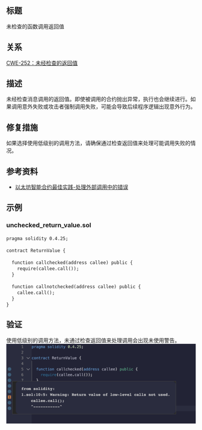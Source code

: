 ## 标题
未检查的函数调用返回值

## 关系
[CWE-252：未经检查的返回值](https://cwe.mitre.org/data/definitions/252.html)

## 描述
未经检查消息调用的返回值。即使被调用的合约抛出异常，执行也会继续进行。如果调用意外失败或攻击者强制调用失败，可能会导致后续程序逻辑出现意外行为。

## 修复措施
如果选择使用低级别的调用方法，请确保通过检查返回值来处理可能调用失败的情况。

## 参考资料
* [以太坊智能合约最佳实践-处理外部调用中的错误](https://consensys.github.io/smart-contract-best-practices/development-recommendations/general/external-calls/#handle-errors-in-external-calls)

## 示例

### unchecked_return_value.sol
``` solidity
pragma solidity 0.4.25;

contract ReturnValue {

  function callchecked(address callee) public {
    require(callee.call());
  }

  function callnotchecked(address callee) public {
    callee.call();
  }
}

```
## 验证
使用低级别的调用方法，未通过检查返回值来处理调用会出现未使用警告。
![1-4.png](./img/1-4.png)